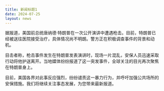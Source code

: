 ```yaml
---
title: 新闻标题1
date: 2024-07-25
layout: news
---
```

据报道，美国前总统唐纳德·特朗普在一次公开演讲中遭遇枪击。目前，特朗普已经被送往医院接受治疗，具体情况尚不明朗。警方正在积极调查事件的背景和动机。

目击者称，枪击事件发生在特朗普发表演讲时，现场一片混乱，安保人员迅速采取行动将他护送离开。当地媒体纷纷报道了这一突发事件，全球关注的目光再次聚焦在特朗普身上。

目前，美国各界对此事反应强烈，纷纷谴责这一暴力行为，并呼吁加强公共场所的安保措施。我们将继续关注事态发展，为您带来最新报道。

